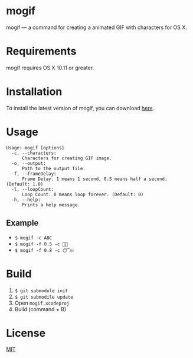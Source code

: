 # mogif
mogif — a command for creating a animated GIF with characters for OS X.

# Requirements
mogif requires OS X 10.11 or greater.

# Installation
To install the latest version of mogif, you can download [here](https://github.com/m-nakada/mogif/files/250046/mogif.zip).

# Usage

```
Usage: mogif [options]
  -c, --characters:
      Characters for creating GIF image.
  -o, --output:
      Path to the output file.
  -f, --frameDelay:
      Frame Delay. 1 means 1 second, 0.5 means half a second. (Default: 1.0)
  -l, --loopCount:
      Loop Count. 0 means loop forever. (Default: 0)
  -h, --help:
      Prints a help message.
```

## Example

- `$ mogif -c ABC`
- `$ mogif -f 0.5 -c 🙎🙆`
- `$ mogif -f 0.8 -c 😴💤`

# Build

1. `$ git submodule init`
2. `$ git submodile update`
3. Open `mogif.xcodeproj`
4. Build (command + B)

# License
[MIT](https://github.com/m-nakada/mogif/blob/master/LICENSE)

